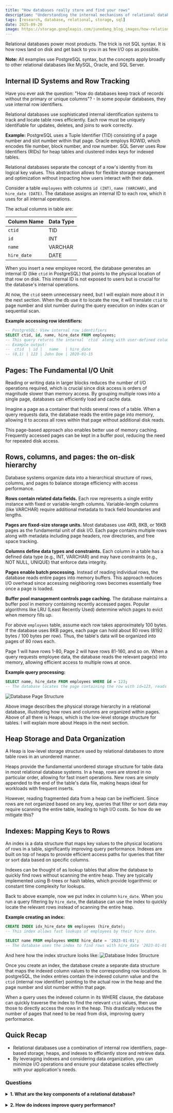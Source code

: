 ```yaml
---
title: "How databases really store and find your rows"
description: "Understanding the internal mechanisms of relational databases from storage structures to query processing."
tags: [research, database, relational, storage, sql]
date: 2025-09-20
image: https://storage.googleapis.com/junedang_blog_images/how-relational-database-works/database_physical_storage_hierachy.webp
---
```


Relational databases power most products. The trick is not SQL syntax. It is how rows land on disk and get back to you in as few I/O ops as possible.

**Note:** All examples use PostgreSQL syntax, but the concepts apply broadly to other relational databases like MySQL, Oracle, and SQL Server.

## Internal ID Systems and Row Tracking

Have you ever ask the question: "How do databases keep track of records without the primary or unique columns"? - In some popular databases, they use internal row identifiers.

Relational databases use sophisticated internal identification systems to track and locate table rows efficiently. Each row must be uniquely identifiable for updates, deletes, and joins to work correctly.

**Example:** PostgreSQL uses a Tuple Identifier (TID) consisting of a page number and slot number within that page. Oracle employs ROWID, which encodes file number, block number, and row number. SQL Server uses Row Identifiers (RIDs) for heap tables and clustered index keys for indexed tables.

Relational databases separate the concept of a row's identity from its logical key values. This abstraction allows for flexible storage management and optimization without impacting how users interact with their data.

Consider a table `employees` with columns `id (INT)`, `name (VARCHAR)`, and `hire_date (DATE)`. The database assigns an internal ID to each row, which it uses for all internal operations.

The actual columns in table are: 

| Column Name | Data Type |
|-------------|-----------|
| `ctid`       | TID        |
| `id`          | INT       |
| `name`        | VARCHAR   |
| `hire_date`   | DATE      |

When you insert a new employee record, the database generates an internal ID (like `ctid` in PostgreSQL) that points to the physical location of that row on disk. This internal ID is not exposed to users but is crucial for the database's internal operations.

At now, the `ctid` seem unnecessary need, but I will explain more about it in the next section. When the db use it to locate the row, it will translate `ctid` to page number and slot number during the query execution on index scan or sequential scan.

**Example accessing row identifiers:**

```sql
-- PostgreSQL: View internal row identifiers
SELECT ctid, id, name, hire_date FROM employees;
-- This query returns the internal `ctid` along with user-defined columns.
-- Example output:
--  ctid  | id |   name   | hire_date
-- (0,1) | 123 | John Doe | 2020-01-15
```

## Pages: The Fundamental I/O Unit

Reading or writing data in larger blocks reduces the number of I/O operations required, which is crucial since disk access is orders of magnitude slower than memory access. By grouping multiple rows into a single page, databases can efficiently load and cache data.

Imagine a page as a container that holds several rows of a table. When a query requests data, the database reads the entire page into memory, allowing it to access all rows within that page without additional disk reads.

This page-based approach also enables better use of memory caching. Frequently accessed pages can be kept in a buffer pool, reducing the need for repeated disk access.

## Rows, columns, and pages: the on-disk hierarchy

Database systems organize data into a hierarchical structure of rows, columns, and pages to balance storage efficiency with access performance. 

**Rows contain related data fields.** Each row represents a single entity instance with fixed or variable-length columns. Variable-length columns (like VARCHAR) require additional metadata to track field boundaries and lengths.

**Pages are fixed-size storage units.** Most databases use 4KB, 8KB, or 16KB pages as the fundamental unit of disk I/O. Each page contains multiple rows along with metadata including page headers, row directories, and free space tracking.

**Columns define data types and constraints.** Each column in a table has a defined data type (e.g., INT, VARCHAR) and may have constraints (e.g., NOT NULL, UNIQUE) that enforce data integrity.

**Pages enable batch processing.** Instead of reading individual rows, the database reads entire pages into memory buffers. This approach reduces I/O overhead since accessing neighboring rows becomes essentially free once a page is loaded.

**Buffer pool management controls page caching.** The database maintains a buffer pool in memory containing recently accessed pages. Popular algorithms like LRU (Least Recently Used) determine which pages to evict when memory fills up.

For above `employees` table, assume each row takes approximately 100 bytes. If the database uses 8KB pages, each page can hold about 80 rows (8192 bytes / 100 bytes per row). Thus, the table's data will be organized into pages of 80 rows each.

Page 1 will have rows 1-80, Page 2 will have rows 81-160, and so on. When a query requests employee data, the database reads the relevant page(s) into memory, allowing efficient access to multiple rows at once.

**Example query processing:**

```sql
SELECT name, hire_date FROM employees WHERE id = 123;
-- The database locates the page containing the row with id=123, reads it into memory, and retrieves the requested columns.
```

![Database Page Structure](https://storage.googleapis.com/junedang_blog_images/how-relational-database-works/database_physical_storage_hierachy.webp)

Above image describes the physical storage hierarchy in a relational database, illustrating how rows and columns are organized within pages. Above of all there is Heaps, which is the low-level storage structure for tables. I will explain more about Heaps in the next section.

## Heap Storage and Data Organization

A Heap is low-level storage structure used by relational databases to store table rows in an unordered manner.

Heaps provide the fundamental unordered storage structure for table data in most relational database systems. In a heap, rows are stored in no particular order, allowing for fast insert operations. New rows are simply appended to the end of the table's data file, making heaps ideal for workloads with frequent inserts.

However, reading fragmented data from a heap can be inefficient. Since rows are not organized based on any key, queries that filter or sort data may require scanning the entire table, leading to high I/O costs. So how do we mitigate this?

## Indexes: Mapping Keys to Rows

An index is a data structure that maps key values to the physical locations of rows in a table, significantly improving query performance. Indexes are built on top of heaps to provide efficient access paths for queries that filter or sort data based on specific columns.

Indexes can be thought of as lookup tables that allow the database to quickly find rows without scanning the entire heap. They are typically implemented using B-trees or hash tables, which provide logarithmic or constant time complexity for lookups.

Back to above example, now we put index in column `hire_date`. When you run a query filtering by `hire_date`, the database can use the index to quickly locate the relevant rows instead of scanning the entire heap.

**Example creating an index:**

```sql
CREATE INDEX idx_hire_date ON employees (hire_date);
-- This index allows fast lookups of employees by their hire date.

SELECT name FROM employees WHERE hire_date = '2023-01-01';
-- The database uses the index to find rows with hire_date '2023-01-01'
```

And here how the index structure looks like:
![Database Index Structure](https://storage.googleapis.com/junedang_blog_images/how-relational-database-works/index_storage_example.webp)

Once you create an index, the database create a separate data structure that maps the indexed column values to the corresponding row locations. In postgreSQL, the index entries contain the indexed column value and the `ctid` (internal row identifier) pointing to the actual row in the heap and the page number and slot number within that page.

When a query uses the indexed column in its WHERE clause, the database can quickly traverse the index to find the relevant `ctid` values, then use those to directly access the rows in the heap. This drastically reduces the number of pages that need to be read from disk, improving query performance.

## Quick Recap
- Relational databases use a combination of internal row identifiers, page-based storage, heaps, and indexes to efficiently store and retrieve data.
- By leveraging indexes and considering data organization, you can minimize I/O operations and ensure your database scales effectively with your application's needs.

### Questions

<details>
<summary><b>1. What are the key components of a relational database?</b></summary>
The key components of a relational database include tables, rows, columns, primary keys, foreign keys, and indexes. Tables store data in a structured format, while rows represent individual records and columns represent attributes of those records. Primary keys uniquely identify each row, foreign keys establish relationships between tables, and indexes improve query performance.
</details>

<br/>
<details>
<summary><b>2. How do indexes improve query performance?</b></summary>
Indexes improve query performance by providing a fast lookup mechanism for finding rows based on specific column values. Instead of scanning the entire table (heap), the database can use the index to quickly locate the relevant rows, reducing the amount of data that needs to be read from disk.
</details>